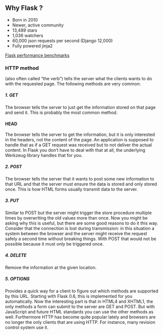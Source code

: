 ## Why Flask ?

* Born in 2010
* Newer, active community
* 13,489 stars
* 1,036 watchers
* 60,000 json requests per second (Django 12,000)
* Fully powered jinja2

[Flask performance benchmarks](https://wakatime.com/blog/25-pirates-use-flask-the-navy-uses-django)

### HTTP method
(also often called “the verb”) tells the server what the clients wants to do with the requested page. The following methods are very common:

##### 1. GET
The browser tells the server to just get the information stored on that page and send it. This is probably the most common method.
#### HEAD
The browser tells the server to get the information, but it is only interested in the headers, not the content of the page. An application is supposed to handle that as if a GET request was received but to not deliver the actual content. In Flask you don’t have to deal with that at all, the underlying Werkzeug library handles that for you.
##### 2. POST
The browser tells the server that it wants to post some new information to that URL and that the server must ensure the data is stored and only stored once. This is how HTML forms usually transmit data to the server.
##### 3. PUT
Similar to POST but the server might trigger the store procedure multiple times by overwriting the old values more than once. Now you might be asking why this is useful, but there are some good reasons to do it this way. Consider that the connection is lost during transmission: in this situation a system between the browser and the server might receive the request safely a second time without breaking things. With POST that would not be possible because it must only be triggered once.
##### 4. DELETE
Remove the information at the given location.
##### 5. OPTIONS
Provides a quick way for a client to figure out which methods are supported by this URL. Starting with Flask 0.6, this is implemented for you automatically.
Now the interesting part is that in HTML4 and XHTML1, the only methods a form can submit to the server are GET and POST. But with JavaScript and future HTML standards you can use the other methods as well. Furthermore HTTP has become quite popular lately and browsers are no longer the only clients that are using HTTP. For instance, many revision control system use it.

